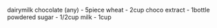 dairymilk chocolate (any) - 5piece
wheat - 2cup
choco extract - 1bottle
powdered sugar - 1/2cup
milk - 1cup